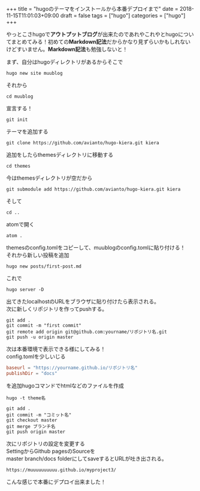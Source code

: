 +++
title = "hugoのテーマをインストールから本番デプロイまで"
date = 2018-11-15T11:01:03+09:00
draft = false
tags = ["hugo"]
categories = ["hugo"]
+++
<!-- <pre></pre> -->
やっとこさhugoで**アウトプットブログ**が出来たのであれやこれやとhugoについてまとめてみる！初めての**Markdown記法**だからかなり見ずらいかもしれないけどすいません。**Markdown記法**も勉強しないと！

まず、自分はhugoディレクトリがあるからそこで
```
hugo new site muublog
```
それから
```
cd muublog
```
宣言する！
```
git init
```
テーマを追加する
```
git clone https://github.com/avianto/hugo-kiera.git kiera
```
追加をしたらthemesディレクトリに移動する
```
cd themes
```
今はthemesディレクトリが空だから
```
git submodule add https://github.com/avianto/hugo-kiera.git kiera
```
そして
```
cd ..
```
atomで開く
```
atom .
```
themesのconfig.tomlをコピーして、muublogのconfig.tomlに貼り付ける！<br>それから新しい投稿を追加
```
hugo new posts/first-post.md
```
これで
```
hugo server -D
```
出てきたlocalhostのURLをブラウザに貼り付けたら表示される。<br>次に新しくリポジトリを作ってpushする。
```
git add .
git commit -m "first commit"
git remote add origin git@github.com:yourname/リポジトリ名.git
git push -u origin master
```
次は本番環境で表示できる様にしてみる！<br>config.tomlを少しいじる

```config.toml
baseurl = "https://yourname.github.io/リポジトリ名"
publishDir = "docs"
```

を追加</pre>hugoコマンドでhtmlなどのファイルを作成
```
hugo -t theme名
```
```
git add .
git commit -m "コミット名"
git checkout master
git merge ブランチ名
git push origin master
```
次にリポジトリの設定を変更する<br>SettingからGithub pagesのSourceを<br>master branch/docs folderにしてsaveするとURLが吐き出される。
```
https://muuuuuuuuuu.github.io/myproject3/
```
こんな感じで本番にデプロイ出来ました！
